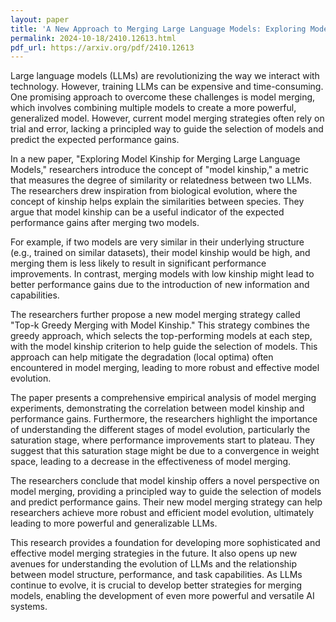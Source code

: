 ```yaml
---
layout: paper
title: 'A New Approach to Merging Large Language Models: Exploring Model Kinship'
permalink: 2024-10-18/2410.12613.html
pdf_url: https://arxiv.org/pdf/2410.12613
---
```


Large language models (LLMs) are revolutionizing the way we interact with technology. However, training LLMs can be expensive and time-consuming. One promising approach to overcome these challenges is model merging, which involves combining multiple models to create a more powerful, generalized model. However, current model merging strategies often rely on trial and error, lacking a principled way to guide the selection of models and predict the expected performance gains. 

In a new paper, "Exploring Model Kinship for Merging Large Language Models," researchers introduce the concept of "model kinship," a metric that measures the degree of similarity or relatedness between two LLMs. The researchers drew inspiration from biological evolution, where the concept of kinship helps explain the similarities between species. They argue that model kinship can be a useful indicator of the expected performance gains after merging two models. 

For example, if two models are very similar in their underlying structure (e.g., trained on similar datasets), their model kinship would be high, and merging them is less likely to result in significant performance improvements. In contrast, merging models with low kinship might lead to better performance gains due to the introduction of new information and capabilities.

The researchers further propose a new model merging strategy called "Top-k Greedy Merging with Model Kinship." This strategy combines the greedy approach, which selects the top-performing models at each step, with the model kinship criterion to help guide the selection of models. This approach can help mitigate the degradation (local optima) often encountered in model merging, leading to more robust and effective model evolution.

The paper presents a comprehensive empirical analysis of model merging experiments, demonstrating the correlation between model kinship and performance gains. Furthermore, the researchers highlight the importance of understanding the different stages of model evolution, particularly the saturation stage, where performance improvements start to plateau. They suggest that this saturation stage might be due to a convergence in weight space, leading to a decrease in the effectiveness of model merging.

The researchers conclude that model kinship offers a novel perspective on model merging, providing a principled way to guide the selection of models and predict performance gains. Their new model merging strategy can help researchers achieve more robust and efficient model evolution, ultimately leading to more powerful and generalizable LLMs.

This research provides a foundation for developing more sophisticated and effective model merging strategies in the future. It also opens up new avenues for understanding the evolution of LLMs and the relationship between model structure, performance, and task capabilities. As LLMs continue to evolve, it is crucial to develop better strategies for merging models, enabling the development of even more powerful and versatile AI systems.
